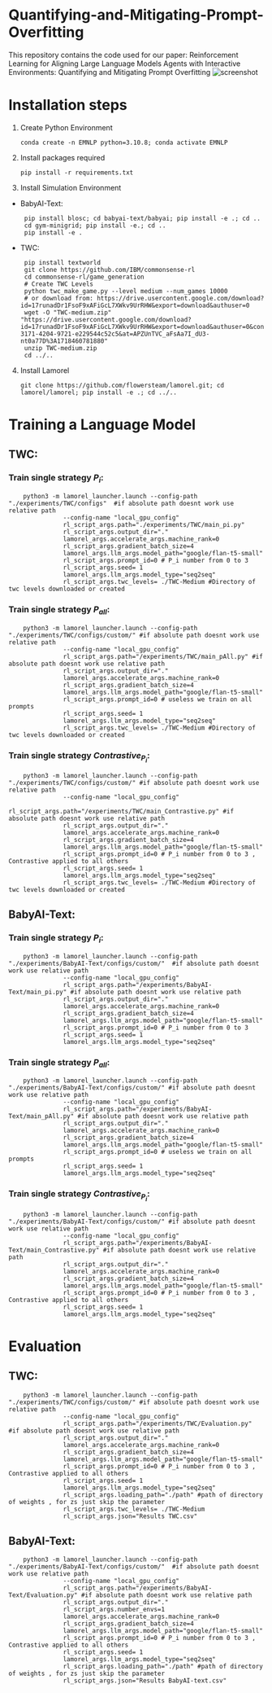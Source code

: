 # Quantifying-and-Mitigating-Prompt-Overfitting
This repository contains the code used for our paper: Reinforcement Learning for Aligning Large Language Models Agents with Interactive Environments: Quantifying and Mitigating Prompt Overfitting
![screenshot](Figures.png)
# Installation steps
1. Create Python Environment
 
       conda create -n EMNLP python=3.10.8; conda activate EMNLP
2. Install packages required

       pip install -r requirements.txt
3. Install Simulation Environment
* BabyAI-Text:

       pip install blosc; cd babyai-text/babyai; pip install -e .; cd ..
       cd gym-minigrid; pip install -e.; cd ..
       pip install -e .
* TWC:
  
       pip install textworld
       git clone https://github.com/IBM/commonsense-rl
       cd commonsense-rl/game_generation
       # Create TWC Levels 
       python twc_make_game.py --level medium --num_games 10000
       # or download from: https://drive.usercontent.google.com/download?id=17runadDr1FsoF9xAFiGcL7XWkv9UrRHW&export=download&authuser=0
       wget -O "TWC-medium.zip" "https://drive.usercontent.google.com/download?id=17runadDr1FsoF9xAFiGcL7XWkv9UrRHW&export=download&authuser=0&confirm=t&uuid=a2c7fdc8-3171-4204-9721-e229544c52c5&at=APZUnTVC_aFsAa7I_dU3-nt0a77D%3A1718460781880"
       unzip TWC-medium.zip
       cd ../..
4. Install Lamorel

       git clone https://github.com/flowersteam/lamorel.git; cd lamorel/lamorel; pip install -e .; cd ../..
# Training a Language Model
## TWC:
### Train single strategy $P_i$:
        python3 -m lamorel_launcher.launch --config-path "./experiments/TWC/configs"  #if absolute path doesnt work use relative path
                   --config-name "local_gpu_config"        
                   rl_script_args.path="./experiments/TWC/main_pi.py"
                   rl_script_args.output_dir="." 
                   lamorel_args.accelerate_args.machine_rank=0 
                   rl_script_args.gradient_batch_size=4 
                   lamorel_args.llm_args.model_path="google/flan-t5-small"  
                   rl_script_args.prompt_id=0 # P_i number from 0 to 3 
                   rl_script_args.seed= 1   
                   lamorel_args.llm_args.model_type="seq2seq"
                   rl_script_args.twc_levels= ./TWC-Medium #Directory of twc levels downloaded or created
### Train single strategy $P_{all}$:
        python3 -m lamorel_launcher.launch --config-path "./experiments/TWC/configs/custom/" #if absolute path doesnt work use relative path
                   --config-name "local_gpu_config"        
                   rl_script_args.path="/experiments/TWC/main_pAll.py" #if absolute path doesnt work use relative path
                   rl_script_args.output_dir="." 
                   lamorel_args.accelerate_args.machine_rank=0 
                   rl_script_args.gradient_batch_size=4 
                   lamorel_args.llm_args.model_path="google/flan-t5-small"  
                   rl_script_args.prompt_id=0 # useless we train on all prompts 
                   rl_script_args.seed= 1   
                   lamorel_args.llm_args.model_type="seq2seq"
                   rl_script_args.twc_levels= ./TWC-Medium #Directory of twc levels downloaded or created
### Train single strategy $Contrastive_{P_i}$:
        python3 -m lamorel_launcher.launch --config-path "./experiments/TWC/configs/custom/" #if absolute path doesnt work use relative path
                   --config-name "local_gpu_config"        
                   rl_script_args.path="/experiments/TWC/main_Contrastive.py" #if absolute path doesnt work use relative path
                   rl_script_args.output_dir="." 
                   lamorel_args.accelerate_args.machine_rank=0 
                   rl_script_args.gradient_batch_size=4 
                   lamorel_args.llm_args.model_path="google/flan-t5-small"  
                   rl_script_args.prompt_id=0 # P_i number from 0 to 3 , Contrastive applied to all others
                   rl_script_args.seed= 1   
                   lamorel_args.llm_args.model_type="seq2seq"
                   rl_script_args.twc_levels= ./TWC-Medium #Directory of twc levels downloaded or created
## BabyAI-Text:
### Train single strategy $P_i$:
        python3 -m lamorel_launcher.launch --config-path "./experiments/BabyAI-Text/configs/custom/"  #if absolute path doesnt work use relative path
                   --config-name "local_gpu_config"        
                   rl_script_args.path="/experiments/BabyAI-Text/main_pi.py" #if absolute path doesnt work use relative path
                   rl_script_args.output_dir="." 
                   lamorel_args.accelerate_args.machine_rank=0 
                   rl_script_args.gradient_batch_size=4 
                   lamorel_args.llm_args.model_path="google/flan-t5-small"  
                   rl_script_args.prompt_id=0 # P_i number from 0 to 3 
                   rl_script_args.seed= 1   
                   lamorel_args.llm_args.model_type="seq2seq"
### Train single strategy $P_{all}$:
        python3 -m lamorel_launcher.launch --config-path "./experiments/BabyAI-Text/configs/custom/" #if absolute path doesnt work use relative path
                   --config-name "local_gpu_config"        
                   rl_script_args.path="/experiments/BabyAI-Text/main_pAll.py" #if absolute path doesnt work use relative path
                   rl_script_args.output_dir="." 
                   lamorel_args.accelerate_args.machine_rank=0 
                   rl_script_args.gradient_batch_size=4 
                   lamorel_args.llm_args.model_path="google/flan-t5-small"  
                   rl_script_args.prompt_id=0 # useless we train on all prompts 
                   rl_script_args.seed= 1   
                   lamorel_args.llm_args.model_type="seq2seq"
### Train single strategy $Contrastive_{P_i}$:
        python3 -m lamorel_launcher.launch --config-path "./experiments/BabyAI-Text/configs/custom/" #if absolute path doesnt work use relative path
                   --config-name "local_gpu_config"        
                   rl_script_args.path="/experiments/BabyAI-Text/main_Contrastive.py" #if absolute path doesnt work use relative path
                   rl_script_args.output_dir="." 
                   lamorel_args.accelerate_args.machine_rank=0 
                   rl_script_args.gradient_batch_size=4 
                   lamorel_args.llm_args.model_path="google/flan-t5-small"  
                   rl_script_args.prompt_id=0 # P_i number from 0 to 3 , Contrastive applied to all others
                   rl_script_args.seed= 1   
                   lamorel_args.llm_args.model_type="seq2seq"
# Evaluation
## TWC:
        python3 -m lamorel_launcher.launch --config-path "./experiments/TWC/configs/custom/" #if absolute path doesnt work use relative path
                   --config-name "local_gpu_config"        
                   rl_script_args.path="/experiments/TWC/Evaluation.py" #if absolute path doesnt work use relative path
                   rl_script_args.output_dir="." 
                   lamorel_args.accelerate_args.machine_rank=0 
                   rl_script_args.gradient_batch_size=4 
                   lamorel_args.llm_args.model_path="google/flan-t5-small"  
                   rl_script_args.prompt_id=0 # P_i number from 0 to 3 , Contrastive applied to all others
                   rl_script_args.seed= 1   
                   lamorel_args.llm_args.model_type="seq2seq"
                   rl_script_args.loading_path="./path" #path of directory of weights , for zs just skip the parameter
                   rl_script_args.twc_levels= ./TWC-Medium 
                   rl_script_args.json="Results TWC.csv" 
## BabyAI-Text:
        python3 -m lamorel_launcher.launch --config-path "./experiments/BabyAI-Text/configs/custom/"  #if absolute path doesnt work use relative path
                   --config-name "local_gpu_config"        
                   rl_script_args.path="/experiments/BabyAI-Text/Evaluation.py" #if absolute path doesnt work use relative path
                   rl_script_args.output_dir="." 
                   rl_script_args.number_envs=1 
                   lamorel_args.accelerate_args.machine_rank=0 
                   rl_script_args.gradient_batch_size=4 
                   lamorel_args.llm_args.model_path="google/flan-t5-small"  
                   rl_script_args.prompt_id=0 # P_i number from 0 to 3 , Contrastive applied to all others
                   rl_script_args.seed= 1   
                   lamorel_args.llm_args.model_type="seq2seq"
                   rl_script_args.loading_path="./path" #path of directory of weights , for zs just skip the parameter
                   rl_script_args.json="Results BabyAI-text.csv" 
                    

